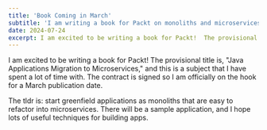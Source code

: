 ```yaml
---
title: 'Book Coming in March'
subtitle: 'I am writing a book for Packt on monoliths and microservices.'
date: 2024-07-24
excerpt: I am excited to be writing a book for Packt!  The provisional title is, "Java Applications Migration to Microservices"
---
```


I am excited to be writing a book for Packt!  The provisional title is, "Java Applications Migration to Microservices," and this is a subject that I have spent a lot of time with.  The contract is signed so I am officially on the hook for a March publication date.

The tldr is: start greenfield applications as monoliths that are easy to refactor into microservices.  There will be a sample application, and I hope lots of useful techniques for building apps.
